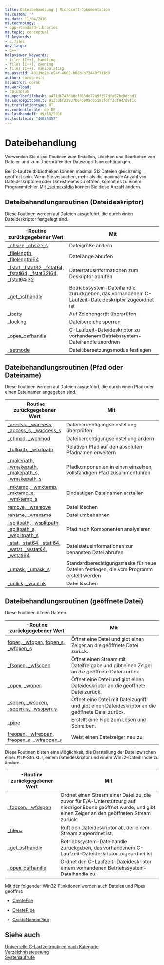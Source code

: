 ```yaml
---
title: Dateibehandlung | Microsoft-Dokumentation
ms.custom: ''
ms.date: 11/04/2016
ms.technology:
- cpp-standard-libraries
ms.topic: conceptual
f1_keywords:
- c.files
dev_langs:
- C++
helpviewer_keywords:
- files [C++], handling
- files [C++], opening
- files [C++], manipulating
ms.assetid: 48119e2e-e94f-4602-b08b-b72440f731d8
author: corob-msft
ms.author: corob
ms.workload:
- cplusplus
ms.openlocfilehash: a471d6743da0cf803de72a9f257dfa67bc0dcbd1
ms.sourcegitcommit: 913c3bf23937b64b90ac05181fdff3df947d9f1c
ms.translationtype: HT
ms.contentlocale: de-DE
ms.lasthandoff: 09/18/2018
ms.locfileid: "46036357"
---
```

# <a name="file-handling"></a>Dateibehandlung

Verwenden Sie diese Routinen zum Erstellen, Löschen und Bearbeiten von Dateien und zum Überprüfen der Dateizugriffsberechtigungen.

Bei C-Laufzeitbibliotheken können maximal 512 Dateien gleichzeitig geöffnet sein. Wenn Sie versuchen, mehr als die maximale Anzahl von Dateideskriptoren oder Dateistreams zu öffnen, kommt es zu einem Programmfehler. Mit [_setmaxstdio](../c-runtime-library/reference/setmaxstdio.md) können Sie diese Anzahl ändern.

## <a name="file-handling-routines-file-descriptor"></a>Dateibehandlungsroutinen (Dateideskriptor)

Diese Routinen werden auf Dateien ausgeführt, die durch einen Dateideskriptor festgelegt sind.

|-Routine zurückgegebener Wert|Mit|
|-------------|---------|
|[_chsize](../c-runtime-library/reference/chsize.md),[_chsize_s](../c-runtime-library/reference/chsize-s.md)|Dateigröße ändern|
|[_filelength, _filelengthi64](../c-runtime-library/reference/filelength-filelengthi64.md)|Dateilänge abrufen|
|[_fstat, _fstat32, _fstat64, _fstati64, _fstat32i64, _fstat64i32](../c-runtime-library/reference/fstat-fstat32-fstat64-fstati64-fstat32i64-fstat64i32.md)|Dateistatusinformationen zum Deskriptor abrufen|
|[_get_osfhandle](../c-runtime-library/reference/get-osfhandle.md)|Betriebssystem-Dateihandle zurückgeben, das vorhandenem C-Laufzeit-Dateideskriptor zugeordnet ist|
|[_isatty](../c-runtime-library/reference/isatty.md)|Auf Zeichengerät überprüfen|
|[_locking](../c-runtime-library/reference/locking.md)|Dateibereiche sperren|
|[_open_osfhandle](../c-runtime-library/reference/open-osfhandle.md)|C-Laufzeit-Dateideskriptor zu vorhandenem Betriebssystem-Dateihandle zuordnen|
|[_setmode](../c-runtime-library/reference/setmode.md)|Dateiübersetzungsmodus festlegen|

## <a name="file-handling-routines-path-or-filename"></a>Dateibehandlungsroutinen (Pfad oder Dateiname)

Diese Routinen werden auf Dateien ausgeführt, die durch einen Pfad oder einen Dateinamen angegeben sind.

|-Routine zurückgegebener Wert|Mit|
|-------------|---------|
|[_access, _waccess](../c-runtime-library/reference/access-waccess.md), [_access_s, _waccess_s](../c-runtime-library/reference/access-s-waccess-s.md)|Dateiberechtigungseinstellung überprüfen|
|[_chmod, _wchmod](../c-runtime-library/reference/chmod-wchmod.md)|Dateiberechtigungseinstellung ändern|
|[_fullpath, _wfullpath](../c-runtime-library/reference/fullpath-wfullpath.md)|Relativen Pfad auf den absoluten Pfadnamen erweitern|
|[_makepath, _wmakepath](../c-runtime-library/reference/makepath-wmakepath.md), [_makepath_s, _wmakepath_s](../c-runtime-library/reference/makepath-s-wmakepath-s.md)|Pfadkomponenten in einen einzelnen, vollständigen Pfad zusammenführen|
|[_mktemp, _wmktemp](../c-runtime-library/reference/mktemp-wmktemp.md), [_mktemp_s, _wmktemp_s](../c-runtime-library/reference/mktemp-s-wmktemp-s.md)|Eindeutigen Dateinamen erstellen|
|[remove, _wremove](../c-runtime-library/reference/remove-wremove.md)|Datei löschen|
|[rename, _wrename](../c-runtime-library/reference/rename-wrename.md)|Datei umbenennen|
|[_splitpath, _wsplitpath](../c-runtime-library/reference/splitpath-wsplitpath.md), [_splitpath_s, _wsplitpath_s](../c-runtime-library/reference/splitpath-s-wsplitpath-s.md)|Pfad nach Komponenten analysieren|
|[_stat, _stat64, _stati64, _wstat, _wstat64, _wstati64](../c-runtime-library/reference/stat-functions.md)|Dateistatusinformationen zur benannten Datei abrufen|
|[_umask](../c-runtime-library/reference/umask.md), [_umask_s](../c-runtime-library/reference/umask-s.md)|Standardberechtigungsmaske für neue Dateien festlegen, die vom Programm erstellt werden|
|[_unlink, _wunlink](../c-runtime-library/reference/unlink-wunlink.md)|Datei löschen|

## <a name="file-handling-routines-open-file"></a>Dateibehandlungsroutinen (geöffnete Datei)

Diese Routinen öffnen Dateien.

|-Routine zurückgegebener Wert|Mit|
|-------------|---------|
|[fopen, _wfopen](../c-runtime-library/reference/fopen-wfopen.md), [fopen_s, _wfopen_s](../c-runtime-library/reference/fopen-s-wfopen-s.md)|Öffnet eine Datei und gibt einen Zeiger an die geöffnete Datei zurück.|
|[_fsopen, _wfsopen](../c-runtime-library/reference/fsopen-wfsopen.md)|Öffnet einen Stream mit Dateifreigabe und gibt einen Zeiger an die geöffnete Datei zurück.|
|[_open, _wopen](../c-runtime-library/reference/open-wopen.md)|Öffnet eine Datei und gibt einen Dateideskriptor an die geöffnete Datei zurück.|
|[_sopen, _wsopen](../c-runtime-library/reference/sopen-wsopen.md), [_sopen_s, _wsopen_s](../c-runtime-library/reference/sopen-s-wsopen-s.md)|Öffnet eine Datei mit Dateizugriff und gibt einen Dateideskriptor an die geöffnete Datei zurück.|
|[_pipe](../c-runtime-library/reference/pipe.md)|Erstellt eine Pipe zum Lesen und Schreiben.|
|[freopen, _wfreopen](../c-runtime-library/reference/freopen-wfreopen.md), [freopen_s, _wfreopen_s](../c-runtime-library/reference/freopen-s-wfreopen-s.md)|Weist einen Dateizeiger neu zu.|

Diese Routinen bieten eine Möglichkeit, die Darstellung der Datei zwischen einer `FILE`-Struktur, einem Dateideskriptor und einem Win32-Dateihandle zu ändern.

|-Routine zurückgegebener Wert|Mit|
|-------------|---------|
|[_fdopen, _wfdopen](../c-runtime-library/reference/fdopen-wfdopen.md)|Ordnet einen Stream einer Datei zu, die zuvor für E/A-Unterstützung auf niedriger Ebene geöffnet wurde, und gibt einen Zeiger an den geöffneten Stream zurück.|
|[_fileno](../c-runtime-library/reference/fileno.md)|Ruft den Dateideskriptor ab, der einem Stream zugeordnet ist.|
|[_get_osfhandle](../c-runtime-library/reference/get-osfhandle.md)|Betriebssystem-Dateihandle zurückgeben, das vorhandenem C-Laufzeit-Dateideskriptor zugeordnet ist|
|[_open_osfhandle](../c-runtime-library/reference/open-osfhandle.md)|Ordnet den C-Laufzeit-Dateideskriptor einem vorhandenen Betriebssystem-Dateihandle zu.|

Mit den folgenden Win32-Funktionen werden auch Dateien und Pipes geöffnet:

- [CreateFile](/windows/desktop/api/fileapi/nf-fileapi-createfilea)

- [CreatePipe](https://msdn.microsoft.com/library/windows/desktop/aa365152.aspx)

- [CreateNamedPipe](/windows/desktop/api/winbase/nf-winbase-createnamedpipea)

## <a name="see-also"></a>Siehe auch

[Universelle C-Laufzeitroutinen nach Kategorie](../c-runtime-library/run-time-routines-by-category.md)<br/>
[Verzeichnissteuerung](../c-runtime-library/directory-control.md)<br/>
[Systemaufrufe](../c-runtime-library/system-calls.md)<br/>
